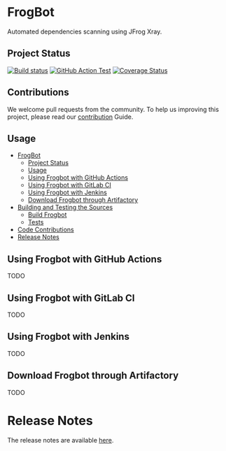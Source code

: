 # FrogBot

Automated dependencies scanning using JFrog Xray.

## Project Status

[![Build status](https://github.com/jfrog/frogbot/actions/workflows/test.yml/badge.svg)](https://github.com/jfrog/frogbot/actions/workflows/test.yml) [![GitHub Action Test](https://github.com/jfrog/frogbot/actions/workflows/action-test.yml/badge.svg)](https://github.com/jfrog/frogbot/actions/workflows/action-test.yml)
[![Coverage Status](https://coveralls.io/repos/github/jfrog/frogbot/badge.svg?branch=dev)](https://coveralls.io/github/jfrog/frogbot?branch=dev)

## Contributions

We welcome pull requests from the community. To help us improving this project, please read our [contribution](./CONTRIBUTING.md#guidelines) Guide.

## Usage

- [FrogBot](#frogbot)
  - [Project Status](#project-status)
  - [Usage](#usage)
  - [Using Frogbot with GitHub Actions](#using-frogbot-with-github-actions)
  - [Using Frogbot with GitLab CI](#using-frogbot-with-gitlab-ci)
  - [Using Frogbot with Jenkins](#using-frogbot-with-jenkins)
  - [Download Frogbot through Artifactory](#download-frogbot-through-artifactory)
- [Building and Testing the Sources](#building-and-testing-the-sources)
  - [Build Frogbot](#build-frogbot)
  - [Tests](#tests)
- [Code Contributions](#code-contributions)
- [Release Notes](#release-notes)

## Using Frogbot with GitHub Actions

TODO

## Using Frogbot with GitLab CI

TODO

## Using Frogbot with Jenkins

TODO

## Download Frogbot through Artifactory

TODO

# Release Notes

The release notes are available [here](RELEASE.md#release-notes).
